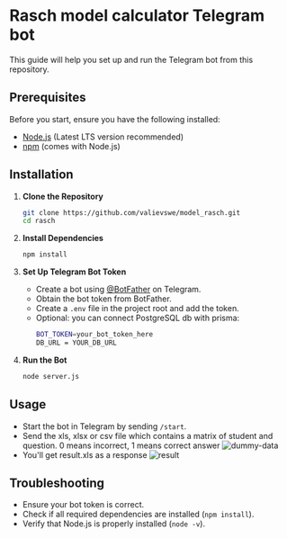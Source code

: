 # Rasch model calculator Telegram bot

This guide will help you set up and run the Telegram bot from this repository.

## Prerequisites

Before you start, ensure you have the following installed:

- [Node.js](https://nodejs.org/) (Latest LTS version recommended)
- [npm](https://www.npmjs.com/) (comes with Node.js)

## Installation

1. **Clone the Repository**

   ```sh
   git clone https://github.com/valievswe/model_rasch.git
   cd rasch
   ```

2. **Install Dependencies**

   ```sh
   npm install
   ```

3. **Set Up Telegram Bot Token**

   - Create a bot using [@BotFather](https://t.me/botfather) on Telegram.
   - Obtain the bot token from BotFather.
   - Create a `.env` file in the project root and add the token.
   - Optional: you can connect PostgreSQL db with prisma:
     ```sh
     BOT_TOKEN=your_bot_token_here
     DB_URL = YOUR_DB_URL
     ```

4. **Run the Bot**
   ```sh
   node server.js
   ```

## Usage

- Start the bot in Telegram by sending `/start`.
- Send the xls, xlsx or csv file which contains a matrix of student and question. 0 means incorrect, 1 means correct answer
  ![dummy-data](image-2.png)
- You'll get result.xls as a response
  ![result](image-3.png)

## Troubleshooting

- Ensure your bot token is correct.
- Check if all required dependencies are installed (`npm install`).
- Verify that Node.js is properly installed (`node -v`).
